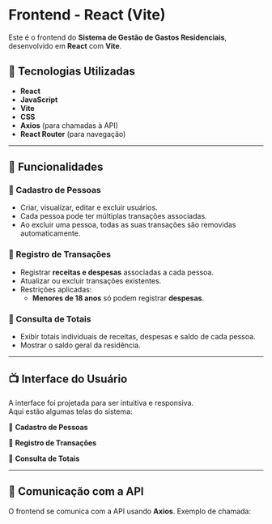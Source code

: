 # Frontend - React (Vite)

Este é o frontend do **Sistema de Gestão de Gastos Residenciais**, desenvolvido em **React** com **Vite**.

## 📌 Tecnologias Utilizadas

- **React**
- **JavaScript**
- **Vite**
- **CSS**
- **Axios** (para chamadas à API)
- **React Router** (para navegação)

---

## 🔗 Funcionalidades

### 📌 Cadastro de Pessoas

- Criar, visualizar, editar e excluir usuários.
- Cada pessoa pode ter múltiplas transações associadas.
- Ao excluir uma pessoa, todas as suas transações são removidas automaticamente.

### 📌 Registro de Transações

- Registrar **receitas e despesas** associadas a cada pessoa.
- Atualizar ou excluir transações existentes.
- Restrições aplicadas:
  - **Menores de 18 anos** só podem registrar **despesas**.

### 📌 Consulta de Totais

- Exibir totais individuais de receitas, despesas e saldo de cada pessoa.
- Mostrar o saldo geral da residência.

---

## 📺 Interface do Usuário

A interface foi projetada para ser intuitiva e responsiva.  
Aqui estão algumas telas do sistema:

🔹 **Cadastro de Pessoas**

🔹 **Registro de Transações**

🔹 **Consulta de Totais**

---

## 🔌 Comunicação com a API

O frontend se comunica com a API usando **Axios**. Exemplo de chamada:
